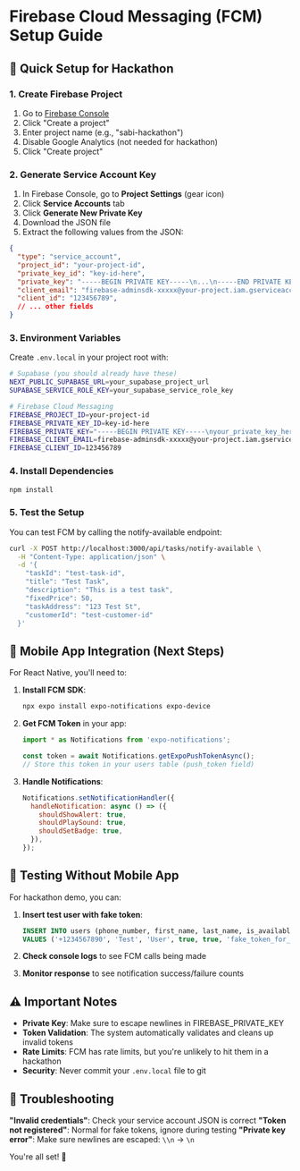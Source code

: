 # Firebase Cloud Messaging (FCM) Setup Guide

## 🚀 Quick Setup for Hackathon

### 1. Create Firebase Project
1. Go to [Firebase Console](https://console.firebase.google.com/)
2. Click "Create a project"
3. Enter project name (e.g., "sabi-hackathon")
4. Disable Google Analytics (not needed for hackathon)
5. Click "Create project"

### 2. Generate Service Account Key
1. In Firebase Console, go to **Project Settings** (gear icon)
2. Click **Service Accounts** tab
3. Click **Generate New Private Key**
4. Download the JSON file
5. Extract the following values from the JSON:

```json
{
  "type": "service_account",
  "project_id": "your-project-id",
  "private_key_id": "key-id-here",
  "private_key": "-----BEGIN PRIVATE KEY-----\n...\n-----END PRIVATE KEY-----\n",
  "client_email": "firebase-adminsdk-xxxxx@your-project.iam.gserviceaccount.com",
  "client_id": "123456789",
  // ... other fields
}
```

### 3. Environment Variables
Create `.env.local` in your project root with:

```bash
# Supabase (you should already have these)
NEXT_PUBLIC_SUPABASE_URL=your_supabase_project_url
SUPABASE_SERVICE_ROLE_KEY=your_supabase_service_role_key

# Firebase Cloud Messaging
FIREBASE_PROJECT_ID=your-project-id
FIREBASE_PRIVATE_KEY_ID=key-id-here
FIREBASE_PRIVATE_KEY="-----BEGIN PRIVATE KEY-----\nyour_private_key_here\n-----END PRIVATE KEY-----"
FIREBASE_CLIENT_EMAIL=firebase-adminsdk-xxxxx@your-project.iam.gserviceaccount.com
FIREBASE_CLIENT_ID=123456789
```

### 4. Install Dependencies
```bash
npm install
```

### 5. Test the Setup
You can test FCM by calling the notify-available endpoint:

```bash
curl -X POST http://localhost:3000/api/tasks/notify-available \
  -H "Content-Type: application/json" \
  -d '{
    "taskId": "test-task-id",
    "title": "Test Task",
    "description": "This is a test task",
    "fixedPrice": 50,
    "taskAddress": "123 Test St",
    "customerId": "test-customer-id"
  }'
```

## 📱 Mobile App Integration (Next Steps)

For React Native, you'll need to:

1. **Install FCM SDK**:
   ```bash
   npx expo install expo-notifications expo-device
   ```

2. **Get FCM Token** in your app:
   ```javascript
   import * as Notifications from 'expo-notifications';
   
   const token = await Notifications.getExpoPushTokenAsync();
   // Store this token in your users table (push_token field)
   ```

3. **Handle Notifications**:
   ```javascript
   Notifications.setNotificationHandler({
     handleNotification: async () => ({
       shouldShowAlert: true,
       shouldPlaySound: true,
       shouldSetBadge: true,
     }),
   });
   ```

## 🧪 Testing Without Mobile App

For hackathon demo, you can:

1. **Insert test user with fake token**:
   ```sql
   INSERT INTO users (phone_number, first_name, last_name, is_available, push_enabled, push_token, device_type)
   VALUES ('+1234567890', 'Test', 'User', true, true, 'fake_token_for_testing', 'android');
   ```

2. **Check console logs** to see FCM calls being made

3. **Monitor response** to see notification success/failure counts

## ⚠️ Important Notes

- **Private Key**: Make sure to escape newlines in FIREBASE_PRIVATE_KEY
- **Token Validation**: The system automatically validates and cleans up invalid tokens
- **Rate Limits**: FCM has rate limits, but you're unlikely to hit them in a hackathon
- **Security**: Never commit your `.env.local` file to git

## 🔧 Troubleshooting

**"Invalid credentials"**: Check your service account JSON is correct
**"Token not registered"**: Normal for fake tokens, ignore during testing
**"Private key error"**: Make sure newlines are escaped: `\\n` → `\n`

You're all set! 🎉

